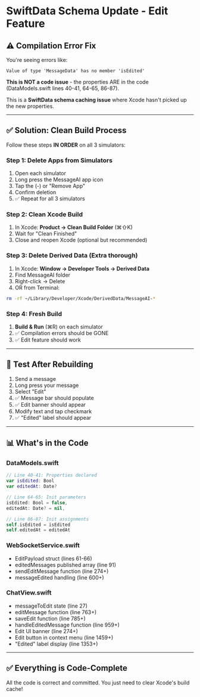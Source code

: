 # SwiftData Schema Update - Edit Feature

## ⚠️ Compilation Error Fix

You're seeing errors like:
```
Value of type 'MessageData' has no member 'isEdited'
```

**This is NOT a code issue** - the properties ARE in the code (DataModels.swift lines 40-41, 64-65, 86-87).

This is a **SwiftData schema caching issue** where Xcode hasn't picked up the new properties.

---

## ✅ Solution: Clean Build Process

Follow these steps **IN ORDER** on all 3 simulators:

### Step 1: Delete Apps from Simulators
1. Open each simulator
2. Long press the MessageAI app icon
3. Tap the (-) or "Remove App"
4. Confirm deletion
5. ✅ Repeat for all 3 simulators

### Step 2: Clean Xcode Build
1. In Xcode: **Product → Clean Build Folder** (⌘⇧K)
2. Wait for "Clean Finished"
3. Close and reopen Xcode (optional but recommended)

### Step 3: Delete Derived Data (Extra thorough)
1. In Xcode: **Window → Developer Tools → Derived Data**
2. Find MessageAI folder
3. Right-click → Delete
4. OR from Terminal:
```bash
rm -rf ~/Library/Developer/Xcode/DerivedData/MessageAI-*
```

### Step 4: Fresh Build
1. **Build & Run** (⌘R) on each simulator
2. ✅ Compilation errors should be GONE
3. ✅ Edit feature should work

---

## 🧪 Test After Rebuilding

1. Send a message
2. Long press your message
3. Select "Edit"
4. ✅ Message bar should populate
5. ✅ Edit banner should appear
6. Modify text and tap checkmark
7. ✅ "Edited" label should appear

---

## 📊 What's in the Code

### DataModels.swift
```swift
// Line 40-41: Properties declared
var isEdited: Bool
var editedAt: Date?

// Line 64-65: Init parameters  
isEdited: Bool = false,
editedAt: Date? = nil,

// Line 86-87: Init assignments
self.isEdited = isEdited
self.editedAt = editedAt
```

### WebSocketService.swift
- EditPayload struct (lines 61-66)
- editedMessages published array (line 91)
- sendEditMessage function (line 274+)
- messageEdited handling (line 600+)

### ChatView.swift
- messageToEdit state (line 27)
- editMessage function (line 763+)
- saveEdit function (line 785+)
- handleEditedMessage function (line 959+)
- Edit UI banner (line 274+)
- Edit button in context menu (line 1459+)
- "Edited" label display (line 1353+)

---

## ✅ Everything is Code-Complete

All the code is correct and committed. You just need to clear Xcode's build cache!

